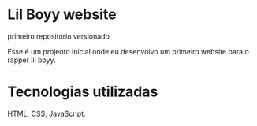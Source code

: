 # Lil Boyy website
 primeiro repositorio versionado

 Esse é um projeoto inicial onde eu desenvolvo um primeiro website para o rapper lil boyy.

 # Tecnologias utilizadas

 HTML, CSS, JavaScript.
